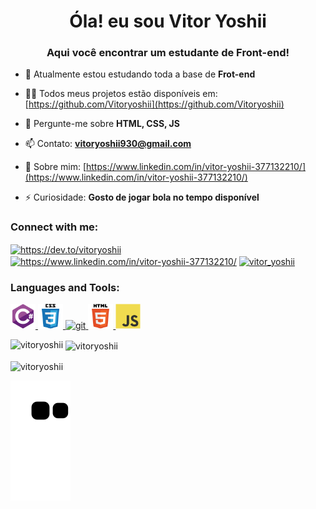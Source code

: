 <h1 align="center">Óla! eu sou Vitor Yoshii</h1>
<h3 align="center">Aqui você encontrar um estudante de Front-end!</h3>

- 🌱 Atualmente estou estudando toda a base de **Frot-end**

- 👨‍💻 Todos meus projetos estão disponíveis em: [https://github.com/Vitoryoshii](https://github.com/Vitoryoshii)

- 💬 Pergunte-me sobre **HTML, CSS, JS**

- 📫 Contato: **vitoryoshii930@gmail.com**

- 📄 Sobre mim: [https://www.linkedin.com/in/vitor-yoshii-377132210/](https://www.linkedin.com/in/vitor-yoshii-377132210/)

- ⚡ Curiosidade: **Gosto de jogar bola no tempo disponível**

<h3 align="left">Connect with me:</h3>
<p align="left">
<a href="https://dev.to/https://dev.to/vitoryoshii" target="blank"><img align="center" src="https://raw.githubusercontent.com/rahuldkjain/github-profile-readme-generator/master/src/images/icons/Social/devto.svg" alt="https://dev.to/vitoryoshii" height="30" width="40" /></a>
<a href="https://linkedin.com/in/https://www.linkedin.com/in/vitor-yoshii-377132210/" target="blank"><img align="center" src="https://raw.githubusercontent.com/rahuldkjain/github-profile-readme-generator/master/src/images/icons/Social/linked-in-alt.svg" alt="https://www.linkedin.com/in/vitor-yoshii-377132210/" height="30" width="40" /></a>
<a href="https://instagram.com/vitor_yoshii" target="blank"><img align="center" src="https://raw.githubusercontent.com/rahuldkjain/github-profile-readme-generator/master/src/images/icons/Social/instagram.svg" alt="vitor_yoshii" height="30" width="40" /></a>
</p>

<h3 align="left">Languages and Tools:</h3>
<p align="left"> <a href="https://www.w3schools.com/cs/" target="_blank" rel="noreferrer"> <img src="https://raw.githubusercontent.com/devicons/devicon/master/icons/csharp/csharp-original.svg" alt="csharp" width="40" height="40"/> </a> <a href="https://www.w3schools.com/css/" target="_blank" rel="noreferrer"> <img src="https://raw.githubusercontent.com/devicons/devicon/master/icons/css3/css3-original-wordmark.svg" alt="css3" width="40" height="40"/> </a> <a href="https://git-scm.com/" target="_blank" rel="noreferrer"> <img src="https://www.vectorlogo.zone/logos/git-scm/git-scm-icon.svg" alt="git" width="40" height="40"/> </a> <a href="https://www.w3.org/html/" target="_blank" rel="noreferrer"> <img src="https://raw.githubusercontent.com/devicons/devicon/master/icons/html5/html5-original-wordmark.svg" alt="html5" width="40" height="40"/> </a> <a href="https://developer.mozilla.org/en-US/docs/Web/JavaScript" target="_blank" rel="noreferrer"> <img src="https://raw.githubusercontent.com/devicons/devicon/master/icons/javascript/javascript-original.svg" alt="javascript" width="40" height="40"/> </a> </p>

<p><img align="left" src="https://github-readme-stats.vercel.app/api/top-langs?username=vitoryoshii&show_icons=true&theme=dark&locale=en&layout=compact" alt="vitoryoshii" /></p>

<p>&nbsp;<img align="center" src="https://github-readme-stats.vercel.app/api?username=vitoryoshii&show_icons=true&theme=dark&locale=en" alt="vitoryoshii" /></p>

<p><img align="center" src="https://github-readme-streak-stats.herokuapp.com/?user=vitoryoshii&theme=dark" alt="vitoryoshii" /></p>


  ![Snake animation](https://github.com/Vitoryoshii/Vitoryoshii/blob/output/github-contribution-grid-snake.svg)
